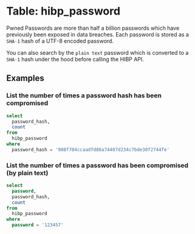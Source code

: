 # Table: hibp_password

Pwned Passwords are more than half a billion passwords which have previously been exposed in data breaches. Each password is stored as a `SHA-1` hash of a UTF-8 encoded password.

You can also search by the `plain text` password which is converted to a `SHA-1` hash under the hood before calling the HIBP API.

## Examples

### List the number of times a password hash has been compromised

```sql
select
  password_hash,
  count
from
  hibp_password
where
  password_hash = '908f704ccaadfd86a74407d234c7bde30f2744fe'
```

### List the number of times a password has been compromised (by plain text)

```sql
select
  password,
  password_hash,
  count
from
  hibp_password
where
  password = '123457'
```
